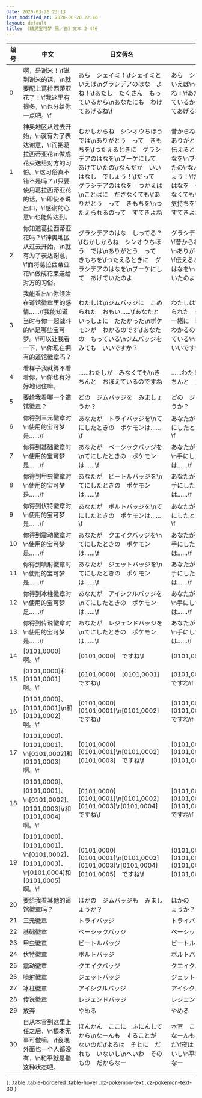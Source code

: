 ```yaml
---
date: 2020-03-26 23:13
last_modified_at: 2020-06-20 22:40
layout: default
title: 《精灵宝可梦 黑／白》文本 2-446
---
```

| 编号 | 中文 | 日文假名 | 日文汉字 |
| ---- | ---- | ---- | --- |
| 0 | 啊，是谢米！\f说到谢米的话，\n就要配上葛拉西蒂亚花了！\f我这里有很多，\n也分给你一点吧。\f | あら　シェイミ！\fシェイミと　いえば\nグラシデアのはな　よね！\fあたし　たくさん　もっているから\nあなたにも　わけてあげるね\f | あら　シェイミ！\fシェイミと　いえば\nグラシデアのはな　よね！\fあたし　たくさん　持っているから\nあなたにも　わけてあげるね\f |
| 1 | 神奥地区从过去开始，\n就有为了表达谢意，\f而把葛拉西蒂亚花\n做成花束送给对方的习俗。\r这习俗真不错不是吗？\f只要使用葛拉西蒂亚花的话，\n即使不说出口，\f感谢的心意\n也能传达到。 | むかしからね　シンオウちほう　では\nありがとう　って　きもちを\fつたえるときに　グラシデアのはなを\nブーケにして　あげていたの\rなんだか　いい　はなし　でしょう！\fだって　グラシデアのはなを　つかえば\nことばに　ださなくても\fありがとう　って　きもちを\nつたえられるのって　すてきよね | 昔からね　シンオウ地方では\nありがとう　って　気持ちを\f伝えるときに　グラシデアのはなを\nブーケにして　あげていたの\rなんだか　いい　話でしょう！\fだって　グラシデアのはなを　使えば\n言葉に　ださなくても\fありがとう　って　気持ちを\n伝えられるのって　すてきよね |
| 2 | 你知道葛拉西蒂亚花吗？\f神奥地区从过去开始，\n就有为了表达谢意，\f而将葛拉西蒂亚花\n做成花束送给对方的习俗。 | グラシデアのはな　しってる？\fむかしからね　シンオウちほう　では\nありがとう　って　きもちを\fつたえるときに　グラシデアのはなを\nブーケにして　あげていたのよ | グラシデアのはな　知ってる？\f昔からね　シンオウ地方では\nありがとう　って　気持ちを\f伝えるときに　グラシデアのはなを\nブーケにして　あげていたのよ |
| 3 | 我能看出\n你倾注在道馆徽章里的感情……\f我能知道当时与你一起战斗的\n是哪些宝可梦。\f可以让我看一下，\n你现在拥有的道馆徽章吗？ | わたしは\nジムバッジに　こめられた　おもい……\fあなたと　いっしょに　たたかった\nポケモンが　わかるのです\fあなたの　もっている\nジムバッジを　みても　いいですか？ | わたしは\nジムバッジに　こめられた　想い……\fあなたと　一緒に　戦った\nポケモンが　わかるのです\fあなたの　持っている\nジムバッジを　みても　いいですか？ |
| 4 | 看样子我就算不看着你，\n你也有好好地记住嘛。 | ……わたしが　みなくても\nきちんと　おぼえているのですね | ……わたしが　みなくても\nきちんと　覚えているのですね |
| 5 | 要给我看哪一个道馆徽章？ | どの　ジムバッジを　みましょうか？ | どの　ジムバッジを　みましょうか？ |
| 6 | 你得到三元徽章时\n使用的宝可梦是……\f | あなたが　トライバッジを\nてにしたときの　ポケモンは……\f | あなたが　トライバッジを\nてにしたときの　ポケモンは……\f |
| 7 | 你得到基础徽章时\n使用的宝可梦是……\f | あなたが　ベーシックバッジを\nてにしたときの　ポケモンは……\f | あなたが　ベーシックバッジを\n手にしたときの　ポケモンは……\f |
| 8 | 你得到甲虫徽章时\n使用的宝可梦是……\f | あなたが　ビートルバッジを\nてにしたときの　ポケモンは……\f | あなたが　ビートルバッジを\n手にしたときの　ポケモンは……\f |
| 9 | 你得到伏特徽章时\n使用的宝可梦是……\f | あなたが　ボルトバッジを\nてにしたときの　ポケモンは……\f | あなたが　ボルトバッジを\n手にしたときの　ポケモンは……\f |
| 10 | 你得到震动徽章时\n使用的宝可梦是……\f | あなたが　クエイクバッジを\nてにしたときの　ポケモンは……\f | あなたが　クエイクバッジを\n手にしたときの　ポケモンは……\f |
| 11 | 你得到喷射徽章时\n使用的宝可梦是……\f | あなたが　ジェットバッジを\nてにしたときの　ポケモンは……\f | あなたが　ジェットバッジを\n手にしたときの　ポケモンは……\f |
| 12 | 你得到冰柱徽章时\n使用的宝可梦是……\f | あなたが　アイシクルバッジを\nてにしたときの　ポケモンは……\f | あなたが　アイシクルバッジを\n手にしたときの　ポケモンは……\f |
| 13 | 你得到传说徽章时\n使用的宝可梦是……\f | あなたが　レジェンドバッジを\nてにしたときの　ポケモンは……\f | あなたが　レジェンドバッジを\n手にしたときの　ポケモンは……\f |
| 14 | [0101,0000]啊。\f | [0101,0000]　ですね\f | [0101,0000]　ですね\f |
| 15 | [0101,0000]和[0101,0001]啊。\f | [0101,0000]　[0101,0001]　ですね\f | [0101,0000]　[0101,0001]　ですね\f |
| 16 | [0101,0000]、[0101,0001]\n和[0101,0002]啊。\f | [0101,0000]　[0101,0001]\n[0101,0002]　ですね\f | [0101,0000]　[0101,0001]\n[0101,0002]　ですね\f |
| 17 | [0101,0000]、[0101,0001]、\n[0101,0002]和[0101,0003]啊。\f | [0101,0000]　[0101,0001]\n[0101,0002]　[0101,0003]　ですね\f | [0101,0000]　[0101,0001]\n[0101,0002]　[0101,0003]　ですね\f |
| 18 | [0101,0000]、[0101,0001]、\n[0101,0002]、[0101,0003]\r和[0101,0004]啊。\f | [0101,0000]　[0101,0001]\n[0101,0002]　[0101,0003]\r[0101,0004]　ですね\f | [0101,0000]　[0101,0001]\n[0101,0002]　[0101,0003]\r[0101,0004]　ですね\f |
| 19 | [0101,0000]、[0101,0001]、\n[0101,0002]、[0101,0003]、\r[0101,0004]和[0101,0005]啊。\f | [0101,0000]　[0101,0001]\n[0101,0002]　[0101,0003]\r[0101,0004]　[0101,0005]　ですね\f | [0101,0000]　[0101,0001]\n[0101,0002]　[0101,0003]\r[0101,0004]　[0101,0005]　ですね\f |
| 20 | 要给我看其他的道馆徽章吗？ | ほかの　ジムバッジも　みましょうか？ | ほかの　ジムバッジも　みましょうか？ |
| 21 | 三元徽章 | トライバッジ | トライバッジ |
| 22 | 基础徽章 | ベーシックバッジ | ベーシックバッジ |
| 23 | 甲虫徽章 | ビートルバッジ | ビートルバッジ |
| 24 | 伏特徽章 | ボルトバッジ | ボルトバッジ |
| 25 | 震动徽章 | クエイクバッジ | クエイクバッジ |
| 26 | 喷射徽章 | ジェットバッジ | ジェットバッジ |
| 27 | 冰柱徽章 | アイシクルバッジ | アイシクルバッジ |
| 28 | 传说徽章 | レジェンドバッジ | レジェンドバッジ |
| 29 | 放弃 | やめる | やめる |
| 30 | 自从本官到这里上任之后，\n根本无事可做嘛。\f夜晚外面也一个人都没有，\n和平就是指这种状态吧。 | ほんかん　ここに　ふにんしてから\nなーんも　することが　ないのだ\fよるは　そとに　だれも　いないし\nへいわ　そのもの　だからなー | 本官　ここに　赴任してから\nなーんも　することが　ないのだ\f夜は　外に　だれも　いないし\n平和　そのもの　だからなー |
{: .table .table-bordered .table-hover .xz-pokemon-text .xz-pokemon-text-30 }